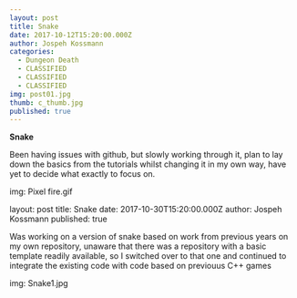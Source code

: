 ```yaml
---
layout: post
title: Snake
date: 2017-10-12T15:20:00.000Z
author: Jospeh Kossmann
categories:
  - Dungeon Death
  - CLASSIFIED
  - CLASSIFIED
  - CLASSIFIED
img: post01.jpg
thumb: c_thumb.jpg
published: true
---
```


<b>Snake</b> 

Been having issues with github, but slowly working through it, plan to lay down the basics from the tutorials whilst changing it in my own way, have yet to decide what exactly to focus on.


img: Pixel fire.gif

layout: post
title: Snake
date: 2017-10-30T15:20:00.000Z
author: Jospeh Kossmann
published: true

Was working on a version of snake based on work from previous years on my own repository, unaware that there was a repository with a basic template readily available, so I switched over to that one and continued to integrate the existing code with code based on previouus C++ games

img: Snake1.jpg

